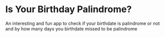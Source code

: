 # Is Your Birthday Palindrome?

An interesting and fun app to check if your birthdate is palindrome or not and by how many days you birthdate missed to be palindrome
